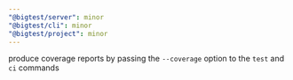 ```yaml
---
"@bigtest/server": minor
"@bigtest/cli": minor
"@bigtest/project": minor
---
```

produce coverage reports by passing the `--coverage` option to the
`test` and `ci` commands
